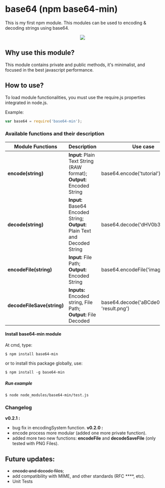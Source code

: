 # base64 (npm base64-min)
This is my first npm module.
This modules can be used to encoding & decoding strings using base64.
<center><a href="https://nodei.co/npm/base64-min/"><img src="https://nodei.co/npm/base64-min.png?downloads=true&downloadRank=true&stars=true"></a></center>

## Why use this module?
This module contains private and public methods, it's minimalist, and focused in the best javascript performance.

## How to use?
To load module functionalities, you must use the require.js properties integrated in node.js.

Example: 
```javascript
var base64 = require('base64-min');
```
### Available functions and their description
| Module Functions | Description | Use case | Completed |
| ---------------- | ----------- | ---- | ---------- |
| **encode(string)**  | **Input:** Plain Text String (RAW format);</br> **Output:** Encoded String | base64.encode('tutorial')  | 100 % | 
| **decode(string)**  | **Input:** Base64 Encoded String;</br> **Output:** Plain Text and Decoded String | base64.decode('dHV0b3JpYWw=') | 100 % |
| **encodeFile(string)**  | **Input:** File Path;</br> **Output:** Encoded String | base64.encodeFile('image1.png')  | 100 % | 
| **decodeFileSave(string)**  | **Inputs:** Encoded string, File Path;</br> **Output:** File Decoded | base64.decode('aBCde0+...sdQ==', 'result.png') | 100 % |

#### Install base64-min module
At cmd, type:
```
$ npm install base64-min
```
or to install this package globally, use:

```
$ npm install -g base64-min 
```

##### Run example

```
$ node node_modules/base64-min/test.js
```

### Changelog
**v0.2.1 :**
- bug fix in encodingSystem function.
**v0.2.0 :**
- encode process more modular (added one more private function). 
- added more two new functions: **encodeFile** and **decodeSaveFile** (only tested with PNG Files).

## Future updates:
- <s>encode and decode files</s>;
- add compatibility with MIME, and other standards (RFC ****, etc). 
- Unit Tests
